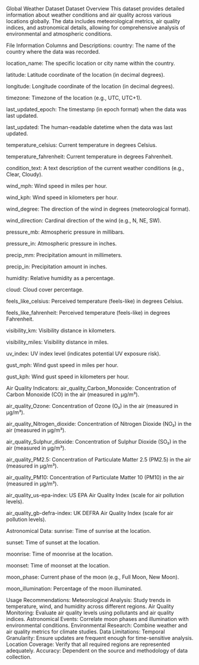 Global Weather Dataset
Dataset Overview
This dataset provides detailed information about weather conditions and air quality across various locations globally. The data includes meteorological metrics, air quality indices, and astronomical details, allowing for comprehensive analysis of environmental and atmospheric conditions.

File Information
Columns and Descriptions:
country:
The name of the country where the data was recorded.

location_name:
The specific location or city name within the country.

latitude:
Latitude coordinate of the location (in decimal degrees).

longitude:
Longitude coordinate of the location (in decimal degrees).

timezone:
Timezone of the location (e.g., UTC, UTC+1).

last_updated_epoch:
The timestamp (in epoch format) when the data was last updated.

last_updated:
The human-readable datetime when the data was last updated.

temperature_celsius:
Current temperature in degrees Celsius.

temperature_fahrenheit:
Current temperature in degrees Fahrenheit.

condition_text:
A text description of the current weather conditions (e.g., Clear, Cloudy).

wind_mph:
Wind speed in miles per hour.

wind_kph:
Wind speed in kilometers per hour.

wind_degree:
The direction of the wind in degrees (meteorological format).

wind_direction:
Cardinal direction of the wind (e.g., N, NE, SW).

pressure_mb:
Atmospheric pressure in millibars.

pressure_in:
Atmospheric pressure in inches.

precip_mm:
Precipitation amount in millimeters.

precip_in:
Precipitation amount in inches.

humidity:
Relative humidity as a percentage.

cloud:
Cloud cover percentage.

feels_like_celsius:
Perceived temperature (feels-like) in degrees Celsius.

feels_like_fahrenheit:
Perceived temperature (feels-like) in degrees Fahrenheit.

visibility_km:
Visibility distance in kilometers.

visibility_miles:
Visibility distance in miles.

uv_index:
UV index level (indicates potential UV exposure risk).

gust_mph:
Wind gust speed in miles per hour.

gust_kph:
Wind gust speed in kilometers per hour.

Air Quality Indicators:
air_quality_Carbon_Monoxide:
Concentration of Carbon Monoxide (CO) in the air (measured in µg/m³).

air_quality_Ozone:
Concentration of Ozone (O₃) in the air (measured in µg/m³).

air_quality_Nitrogen_dioxide:
Concentration of Nitrogen Dioxide (NO₂) in the air (measured in µg/m³).

air_quality_Sulphur_dioxide:
Concentration of Sulphur Dioxide (SO₂) in the air (measured in µg/m³).

air_quality_PM2.5:
Concentration of Particulate Matter 2.5 (PM2.5) in the air (measured in µg/m³).

air_quality_PM10:
Concentration of Particulate Matter 10 (PM10) in the air (measured in µg/m³).

air_quality_us-epa-index:
US EPA Air Quality Index (scale for air pollution levels).

air_quality_gb-defra-index:
UK DEFRA Air Quality Index (scale for air pollution levels).

Astronomical Data:
sunrise:
Time of sunrise at the location.

sunset:
Time of sunset at the location.

moonrise:
Time of moonrise at the location.

moonset:
Time of moonset at the location.

moon_phase:
Current phase of the moon (e.g., Full Moon, New Moon).

moon_illumination:
Percentage of the moon illuminated.

Usage Recommendations:
Meteorological Analysis: Study trends in temperature, wind, and humidity across different regions.
Air Quality Monitoring: Evaluate air quality levels using pollutants and air quality indices.
Astronomical Events: Correlate moon phases and illumination with environmental conditions.
Environmental Research: Combine weather and air quality metrics for climate studies.
Data Limitations:
Temporal Granularity: Ensure updates are frequent enough for time-sensitive analysis.
Location Coverage: Verify that all required regions are represented adequately.
Accuracy: Dependent on the source and methodology of data collection.